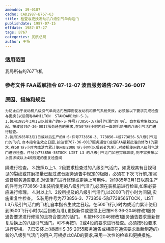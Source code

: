 ```yaml
---
amendno: 39-0107
cadno: CAD1987-B767-03
title: 检查与更换发动机八级引气单向活门
publishdate: 1987-07-15
effdate: 1987-07-27
tags: B767
categories: 民航总局
author: 王扬
---
```


### 适用范围 
我局所有的767飞机

<!--more-->
### 参考文件    FAA适航指令 87-12-07 波音服务通告:767-36-0017 

### 原因、措施和规定 
    为防止由于发动机八级引气单向活门故障而使发动机和供气系统失效，必须按以下要求完成检查与更换(以后简称HAMILTON  STANDARD为H·S·)。 
    1.装用1985年3月1日以前生产的H·S·件号773856-3八级引气活门的飞机，自本指令生效之日起，按波音767-36-0017服务通告的要求,在50飞行小时内对一直装机使用的八级引气活门进行检查。 
    2.装用1985年3月1日或以后生产的H·S·件号773856-3、773856-4或773856-5八级引气活门的飞机,自本指令生效之日起,按波音767-36-0017服务通告(或经FAA最新批准的修改)的要求,在50飞行小时内或活门累计使用到2000飞行小时(以后到者为准),对装机使用的八级引气活门进行检查。件号为773856-5STOCK LIST L3 的八级引气活门如已完成改装,则不需要按以上要求或以上4段规定的重复检查间

  
隔进行检查。 
    3.按照以上1、2段要求检查过的八级引气活门，如发现其有目视可见的裂纹或其磨损量已超过波音服务通告中规定的极限，必须在下次飞行前,按照波音服务通告要求,对该活门进行修理或更换上可用件。对1985年3月1日以前生产的件号为773856-3未装机使用的八级引气活门,必须在装机前进行检查,如果必要应进行修理。 
    4.对以上1、2段所提及的八级引气活门,以2000飞行小时为间隔,实施重复性检查。 
    5.装用件号为773856-3、773856-5和773856STOCK，LIST L3八级引气活门的飞机,自本指令生效之日起，在500飞行小时内或活门累计使用到9500飞行小时(以后到者为准),更换新件或更换上已按H·S·36-2046修改1服务通告要求进行修理的且符合要求的活门。 
    6.按H·S·2046修改1服务通告要求重新修复后换上的八级引气活门。可不再按1、2或4段的要求进行检查。必须按5段要求进行更换。 
    7.已安装上(根据H·S·36-2055服务通告或相应在通告要求重新制造的)新的八级引气活门的用户,可根据此CAD的要求,采用一次性的检查和更换措施。

